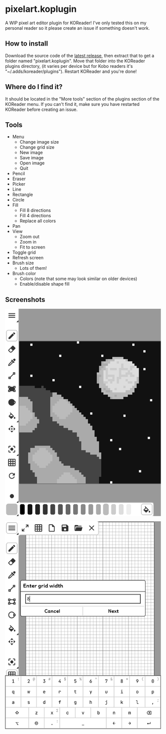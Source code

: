 # pixelart.koplugin

A WIP pixel art editor plugin for KOReader! I've only tested this on my personal reader so it please create an issue if something doesn't work.

## How to install

Download the source code of the [latest release](https://github.com/MoreFoxBeans/pixelart.koplugin/releases), then extract that to get a folder named "pixelart.koplugin". Move that folder into the KOReader plugins directory, (it varies per device but for Kobo readers it's "~/.adds/koreader/plugins"). Restart KOReader and you're done!

## Where do I find it?

It should be located in the "More tools" section of the plugins section of the KOReader menu. If you can't find it, make sure you have restarted KOReader before creating an issue.

## Tools

 - Menu
    - Change image size
    - Change grid size
    - New image
    - Save image
    - Open image
    - Quit
 - Pencil
 - Eraser
 - Picker
 - Line
 - Rectangle
 - Circle
 - Fill
    - Fill 8 directions
    - Fill 4 directions
    - Replace all colors
 - Pan
 - View
    - Zoom out
    - Zoom in
    - Fit to screen
 - Toggle grid
 - Refresh screen
 - Brush size
    - Lots of them!
 - Brush color
    - Colors (note that some may look similar on older devices)
    - Enable/disable shape fill

## Screenshots

![](https://github.com/MoreFoxBeans/pixelart.koplugin/blob/main/screenshots/space.png?raw=true)

![](https://github.com/MoreFoxBeans/pixelart.koplugin/blob/main/screenshots/gridsize.png?raw=true)

